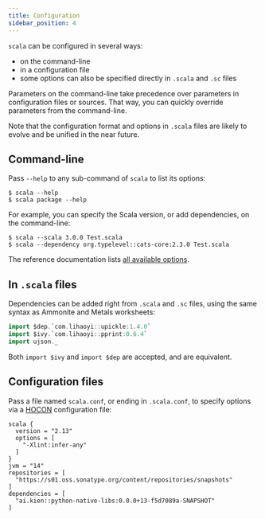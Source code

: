 ```yaml
---
title: Configuration
sidebar_position: 4
---
```


`scala` can be configured in several ways:
- on the command-line
- in a configuration file
- some options can also be specified directly in `.scala` and `.sc` files

Parameters on the command-line take precedence over parameters in configuration files or sources.
That way, you can quickly override parameters from the command-line.

Note that the configuration format and options in `.scala` files are likely
to evolve and be unified in the near future.

## Command-line

Pass `--help` to any sub-command of `scala` to list its options:
```text
$ scala --help
$ scala package --help
```

For example, you can specify the Scala version, or add dependencies, on the command-line:
```text
$ scala --scala 3.0.0 Test.scala
$ scala --dependency org.typelevel::cats-core:2.3.0 Test.scala
```

The reference documentation lists [all available options](reference/cli-options.md).

## In `.scala` files

Dependencies can be added right from `.scala` and `.sc` files, using the same
syntax as Ammonite and Metals worksheets:

```scala
import $dep.`com.lihaoyi::upickle:1.4.0`
import $ivy.`com.lihaoyi::pprint:0.6.4`
import ujson._
```

Both `import $ivy` and `import $dep` are accepted, and are equivalent.

## Configuration files

Pass a file named `scala.conf`, or ending in `.scala.conf`, to specify options
via a [HOCON](https://github.com/lightbend/config) configuration file:
```hocon
scala {
  version = "2.13"
  options = [
    "-Xlint:infer-any"
  ]
}
jvm = "14"
repositories = [
  "https://s01.oss.sonatype.org/content/repositories/snapshots"
]
dependencies = [
  "ai.kien::python-native-libs:0.0.0+13-f5d7089a-SNAPSHOT"
]
```
